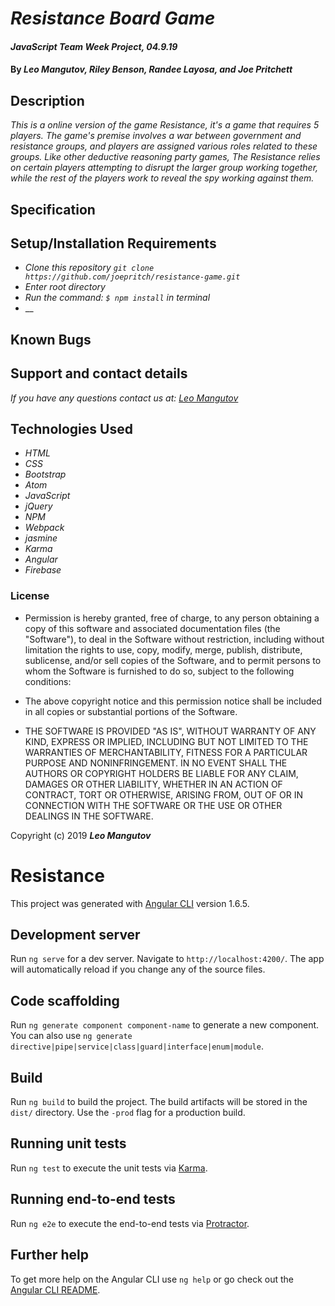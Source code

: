 # _Resistance Board Game_

#### _JavaScript Team Week Project, 04.9.19_

#### By _**Leo Mangutov, Riley Benson, Randee Layosa, and Joe Pritchett**_

## Description

_This is a online version of the game Resistance, it's a game that requires 5 players. The game's premise involves a war between government and resistance groups, and players are assigned various roles related to these groups. Like other deductive reasoning party games, The Resistance relies on certain players attempting to disrupt the larger group working together, while the rest of the players work to reveal the spy working against them._

## Specification

## Setup/Installation Requirements

* _Clone this repository `git clone https://github.com/joepritch/resistance-game.git`_
* _Enter root directory_
* _Run the command: `$ npm install` in terminal_
* __

## Known Bugs

## Support and contact details

_If you have any questions contact us at:_
_<a href="mailto:leo.mangutov@gmail.com">Leo Mangutov</a>_

## Technologies Used

* _HTML_
* _CSS_
* _Bootstrap_
* _Atom_
* _JavaScript_
* _jQuery_
* _NPM_
* _Webpack_
* _jasmine_
* _Karma_
* _Angular_
* _Firebase_

### License

* Permission is hereby granted, free of charge, to any person obtaining a copy
of this software and associated documentation files (the "Software"), to deal
in the Software without restriction, including without limitation the rights
to use, copy, modify, merge, publish, distribute, sublicense, and/or sell
copies of the Software, and to permit persons to whom the Software is
furnished to do so, subject to the following conditions:

* The above copyright notice and this permission notice shall be included in all
copies or substantial portions of the Software.

* THE SOFTWARE IS PROVIDED "AS IS", WITHOUT WARRANTY OF ANY KIND, EXPRESS OR
IMPLIED, INCLUDING BUT NOT LIMITED TO THE WARRANTIES OF MERCHANTABILITY,
FITNESS FOR A PARTICULAR PURPOSE AND NONINFRINGEMENT. IN NO EVENT SHALL THE
AUTHORS OR COPYRIGHT HOLDERS BE LIABLE FOR ANY CLAIM, DAMAGES OR OTHER
LIABILITY, WHETHER IN AN ACTION OF CONTRACT, TORT OR OTHERWISE, ARISING FROM,
OUT OF OR IN CONNECTION WITH THE SOFTWARE OR THE USE OR OTHER DEALINGS IN THE
SOFTWARE.

Copyright (c) 2019 **_Leo Mangutov_**
















# Resistance

This project was generated with [Angular CLI](https://github.com/angular/angular-cli) version 1.6.5.

## Development server

Run `ng serve` for a dev server. Navigate to `http://localhost:4200/`. The app will automatically reload if you change any of the source files.

## Code scaffolding

Run `ng generate component component-name` to generate a new component. You can also use `ng generate directive|pipe|service|class|guard|interface|enum|module`.

## Build

Run `ng build` to build the project. The build artifacts will be stored in the `dist/` directory. Use the `-prod` flag for a production build.

## Running unit tests

Run `ng test` to execute the unit tests via [Karma](https://karma-runner.github.io).

## Running end-to-end tests

Run `ng e2e` to execute the end-to-end tests via [Protractor](http://www.protractortest.org/).

## Further help

To get more help on the Angular CLI use `ng help` or go check out the [Angular CLI README](https://github.com/angular/angular-cli/blob/master/README.md).
